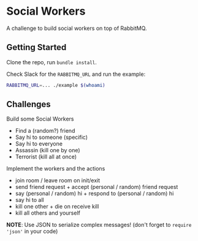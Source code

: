 # Social Workers

A challenge to build social workers on top of RabbitMQ.

## Getting Started

Clone the repo, run `bundle install`.

Check Slack for the `RABBITMQ_URL` and run the example:

```bash
RABBITMQ_URL=... ./example $(whoami)
```

## Challenges

Build some Social Workers

  - Find a (random?) friend
  - Say hi to someone (specific)
  - Say hi to everyone
  - Assassin (kill one by one)
  - Terrorist (kill all at once)

Implement the workers and the actions

  - join room / leave room on init/exit
  - send friend request + accept (personal / random) friend request
  - say (personal / random) hi + respond to (personal / random) hi
  - say hi to all
  - kill one other + die on receive kill
  - kill all others and yourself

**NOTE**: Use JSON to serialize complex messages! (don't forget to
`require 'json'` in your code)

